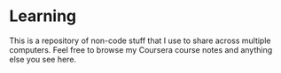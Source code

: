 # Learning

This is a repository of non-code stuff that I use to share across multiple computers. Feel free to browse my Coursera course notes and anything else you see here.
